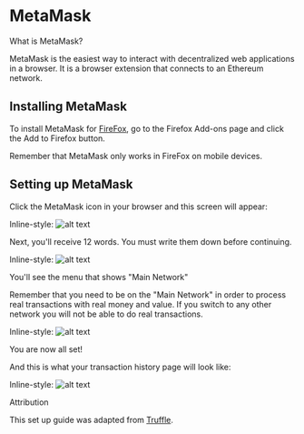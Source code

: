 # MetaMask

What is MetaMask?

MetaMask is the easiest way to interact with decentralized web applications in a browser. It is a browser extension that connects to an Ethereum network.

## Installing MetaMask

To install MetaMask for <a href="https://play.google.com/store/apps/details?id=org.mozilla.firefox&hl=fr" target="_blank">FireFox</a>, go to the Firefox Add-ons page and click the Add to Firefox button.

Remember that MetaMask only works in FireFox on mobile devices.

## Setting up MetaMask

Click the MetaMask icon in your browser and this screen will appear:

Inline-style: 
![alt text](../../../static/images/metamask-1.png "Logo Title Text 1")


Next, you'll receive 12 words. You must write them down before continuing.

Inline-style: 
![alt text](../../../static/images/metamask-2.png "Logo Title Text 1")

You'll see the menu that shows "Main Network"

Remember that you need to be on the "Main Network" in order to process real transactions with real money and value. If you switch to any other network you will not be able to do real transactions.

Inline-style: 
![alt text](../../../static/images/metamask-3.png "Logo Title Text 1")

You are now all set!

And this is what your transaction history page will look like:

Inline-style: 
![alt text](../../../static/images/metamask-4.png "Logo Title Text 1")

Attribution

This set up guide was adapted from [Truffle](https://truffleframework.com/docs/truffle/getting-started/truffle-with-metamask#setting-up-metamask).
